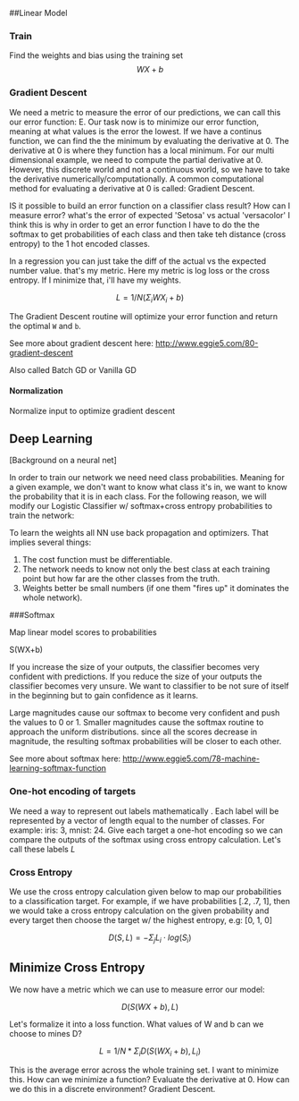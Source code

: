 ##Linear Model

### Train

Find the weights and bias using the training set 
$$
WX+b
$$


### Gradient Descent

We need a metric to measure the error of our predictions, we can call this our error function: E. Our task now is to minimize our error function, meaning at what values is the error the lowest. If we have a continus function, we can find the the minimum by evaluating the derivative at 0. The derivative at 0 is where they function has a local minimum. For our multi dimensional example, we need to compute the partial derivative at 0. However, this discrete world and not a continuous world, so we have to take the derivative numerically/computationally. A common computational method for evaluating a derivative at 0 is called: Gradient Descent.

IS it possible to build an error function on a classifier class result? How can I measure error? what's the error of expected 'Setosa' vs actual 'versacolor' I think this is why in order to get an error function I have to do the the softmax to get probabilities of each class and then take teh distance (cross entropy) to the 1 hot encoded classes.

In a regression you can just take the diff of the actual vs the expected number value. that's my metric. Here my metric is log loss or the cross entropy. If I minimize that, i'll have my weights.

$$
L = 1/N  (\Sigma_i WX_i+b)
$$

The Gradient Descent routine will optimize your error function and return the optimal `W` and `b`.

See more about gradient descent here: http://www.eggie5.com/80-gradient-descent

Also called Batch GD or Vanilla GD

#### Normalization

Normalize input to optimize gradient descent


## Deep Learning

[Background on a neural net]

In order to train our network we need need class probabilities. Meaning for a given example, we don't want to know what class it's in, we want to know the probability that it is in each class. For the following reason, we will modify our Logistic Classifier w/ softmax+cross entropy probabilities to train the network:

To learn the weights all NN use back propagation and optimizers. That implies several things:

1. The cost function must be differentiable.
2. The network needs to know not only the best class at each training point but how far are the other classes from the truth.
3. Weights better be small numbers (if one them "fires up" it dominates the whole network).

###Softmax

Map linear model scores to probabilities 

S(WX+b)

If you increase the size of your outputs, the classifier becomes very confident with predictions. If you reduce the size of your outputs the classifier becomes very unsure. We want to classifier to be not sure of itself in the beginning but to gain confidence as it learns. 

Large magnitudes cause our softmax to become very confident and push the values to 0 or 1.
Smaller magnitudes cause the softmax routine to approach the uniform distributions. since all the scores decrease in magnitude, the resulting softmax probabilities will be closer to each other.

See more about softmax here: http://www.eggie5.com/78-machine-learning-softmax-function


### One-hot encoding of targets

We need a way to represent out labels mathematically . Each label will be represented by a vector of length equal to the number of classes. For example: iris: 3, mnist: 24.
Give each target a one-hot encoding so we can compare the outputs of the softmax using cross entropy calculation. Let's call these labels $L$

### Cross Entropy
We use the cross entropy calculation given below to map our probabilities to a classification target. For example, if we have probabilities [.2, .7, 1], then we would take a cross entropy calculation on the given probability and every target then choose the target w/ the highest entropy, e.g: [0, 1, 0]

$$
D(S,L) = -\Sigma_j L_i\cdot log(S_i)
$$



## Minimize Cross Entropy

We now have a metric which we can use to measure error our model:

$$
D(S(WX+b), L)
$$

Let's formalize it into a loss function. What values of W and b can we choose to mines D?

$$
L = 1/N *  \Sigma_i D(S(WX_i+b), L_i)
$$

This is the average error across the whole training set. I want to minimize this. How can we minimize a function? Evaluate the derivative at 0. How can we do this in a discrete environment? Gradient Descent.

